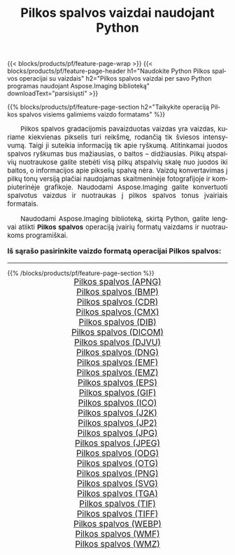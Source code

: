 ﻿---
title: Pilkos spalvos vaizdai naudojant Python 
weight: 3920
url: /lt/python-net/grayscale/ 
lang: lt
langdirlevel: 2
locales: zh-hans,ja,it,ru,de,es,fr,nl,id,lt,pl,pt,vi,tr,ko,zh-hant,ar,hi,th,sv,cs,uk,he
description: Aspose.Imaging bibliotekos taikymas Pilkos spalvos vaizdams ir nuotraukoms naudojant savo Python programas ir serverio API.
---

{{< blocks/products/pf/feature-page-wrap >}}
{{< blocks/products/pf/feature-page-header h1="Naudokite Python Pilkos spalvos operacijai su vaizdais" h2="Pilkos spalvos vaizdai per savo Python programas naudojant Aspose.Imaging biblioteką" downloadText="parsisiųsti" >}}


{{% blocks/products/pf/feature-page-section  h2="Taikykite operaciją Pilkos spalvos visiems galimiems vaizdo formatams" %}}
<p align="justify" style="text-indent:2em;font-size:15px;">
Pilkos spalvos gradacijomis pavaizduotas vaizdas yra vaizdas, kuriame kiekvienas pikselis turi reikšmę, rodančią tik šviesos intensyvumą. Taigi ji suteikia informaciją tik apie ryškumą. Atitinkamai juodos spalvos ryškumas bus mažiausias, o baltos – didžiausias. Pilkų atspalvių nuotraukose galite stebėti visą pilkų atspalvių skalę nuo juodos iki baltos, o informacijos apie pikselių spalvą nėra. Vaizdų konvertavimas į pilkų tonų versiją plačiai naudojamas skaitmeninėje fotografijoje ir kompiuterinėje grafikoje. Naudodami Aspose.Imaging galite konvertuoti spalvotus vaizdus ir nuotraukas į pilkos spalvos tonus įvairiais formatais.
</p>
<p align="justify" style="text-indent:2em;font-size:15px;">
Naudodami Aspose.Imaging biblioteką, skirtą Python, galite lengvai atlikti <b>Pilkos spalvos</b> operaciją įvairių formatų vaizdams ir nuotraukoms programiškai.
</p>
<h3 style="margin-top:16px;">
Iš sąrašo pasirinkite vaizdo formatą operacijai Pilkos spalvos:
</h3>
<hr/>
{{% /blocks/products/pf/feature-page-section %}}
<div class="container-fluid productfamilypage bg-gray">
    <div class="convertypes bg-gray agp-content section">
        <div class="container">
		<div class="row other-converters" style="gap: 10px;font-size: 19px;text-align:center;">
		    <div class='col-md-3 other-converter remove-lp remove-rp'><a href="/imaging/lt/python-net/grayscale/apng/" style="padding:15px;">Pilkos spalvos (APNG)</a></div><div class='col-md-3 other-converter remove-lp remove-rp'><a href="/imaging/lt/python-net/grayscale/bmp/" style="padding:15px;">Pilkos spalvos (BMP)</a></div><div class='col-md-3 other-converter remove-lp remove-rp'><a href="/imaging/lt/python-net/grayscale/cdr/" style="padding:15px;">Pilkos spalvos (CDR)</a></div><div class='col-md-3 other-converter remove-lp remove-rp'><a href="/imaging/lt/python-net/grayscale/cmx/" style="padding:15px;">Pilkos spalvos (CMX)</a></div><div class='col-md-3 other-converter remove-lp remove-rp'><a href="/imaging/lt/python-net/grayscale/dib/" style="padding:15px;">Pilkos spalvos (DIB)</a></div><div class='col-md-3 other-converter remove-lp remove-rp'><a href="/imaging/lt/python-net/grayscale/dicom/" style="padding:15px;">Pilkos spalvos (DICOM)</a></div><div class='col-md-3 other-converter remove-lp remove-rp'><a href="/imaging/lt/python-net/grayscale/djvu/" style="padding:15px;">Pilkos spalvos (DJVU)</a></div><div class='col-md-3 other-converter remove-lp remove-rp'><a href="/imaging/lt/python-net/grayscale/dng/" style="padding:15px;">Pilkos spalvos (DNG)</a></div><div class='col-md-3 other-converter remove-lp remove-rp'><a href="/imaging/lt/python-net/grayscale/emf/" style="padding:15px;">Pilkos spalvos (EMF)</a></div><div class='col-md-3 other-converter remove-lp remove-rp'><a href="/imaging/lt/python-net/grayscale/emz/" style="padding:15px;">Pilkos spalvos (EMZ)</a></div><div class='col-md-3 other-converter remove-lp remove-rp'><a href="/imaging/lt/python-net/grayscale/eps/" style="padding:15px;">Pilkos spalvos (EPS)</a></div><div class='col-md-3 other-converter remove-lp remove-rp'><a href="/imaging/lt/python-net/grayscale/gif/" style="padding:15px;">Pilkos spalvos (GIF)</a></div><div class='col-md-3 other-converter remove-lp remove-rp'><a href="/imaging/lt/python-net/grayscale/ico/" style="padding:15px;">Pilkos spalvos (ICO)</a></div><div class='col-md-3 other-converter remove-lp remove-rp'><a href="/imaging/lt/python-net/grayscale/j2k/" style="padding:15px;">Pilkos spalvos (J2K)</a></div><div class='col-md-3 other-converter remove-lp remove-rp'><a href="/imaging/lt/python-net/grayscale/jp2/" style="padding:15px;">Pilkos spalvos (JP2)</a></div><div class='col-md-3 other-converter remove-lp remove-rp'><a href="/imaging/lt/python-net/grayscale/jpg/" style="padding:15px;">Pilkos spalvos (JPG)</a></div><div class='col-md-3 other-converter remove-lp remove-rp'><a href="/imaging/lt/python-net/grayscale/jpeg/" style="padding:15px;">Pilkos spalvos (JPEG)</a></div><div class='col-md-3 other-converter remove-lp remove-rp'><a href="/imaging/lt/python-net/grayscale/odg/" style="padding:15px;">Pilkos spalvos (ODG)</a></div><div class='col-md-3 other-converter remove-lp remove-rp'><a href="/imaging/lt/python-net/grayscale/otg/" style="padding:15px;">Pilkos spalvos (OTG)</a></div><div class='col-md-3 other-converter remove-lp remove-rp'><a href="/imaging/lt/python-net/grayscale/png/" style="padding:15px;">Pilkos spalvos (PNG)</a></div><div class='col-md-3 other-converter remove-lp remove-rp'><a href="/imaging/lt/python-net/grayscale/svg/" style="padding:15px;">Pilkos spalvos (SVG)</a></div><div class='col-md-3 other-converter remove-lp remove-rp'><a href="/imaging/lt/python-net/grayscale/tga/" style="padding:15px;">Pilkos spalvos (TGA)</a></div><div class='col-md-3 other-converter remove-lp remove-rp'><a href="/imaging/lt/python-net/grayscale/tif/" style="padding:15px;">Pilkos spalvos (TIF)</a></div><div class='col-md-3 other-converter remove-lp remove-rp'><a href="/imaging/lt/python-net/grayscale/tiff/" style="padding:15px;">Pilkos spalvos (TIFF)</a></div><div class='col-md-3 other-converter remove-lp remove-rp'><a href="/imaging/lt/python-net/grayscale/webp/" style="padding:15px;">Pilkos spalvos (WEBP)</a></div><div class='col-md-3 other-converter remove-lp remove-rp'><a href="/imaging/lt/python-net/grayscale/wmf/" style="padding:15px;">Pilkos spalvos (WMF)</a></div><div class='col-md-3 other-converter remove-lp remove-rp'><a href="/imaging/lt/python-net/grayscale/wmz/" style="padding:15px;">Pilkos spalvos (WMZ)</a></div>
                </div>
        </div>
    </div>
</div>
<br/>
